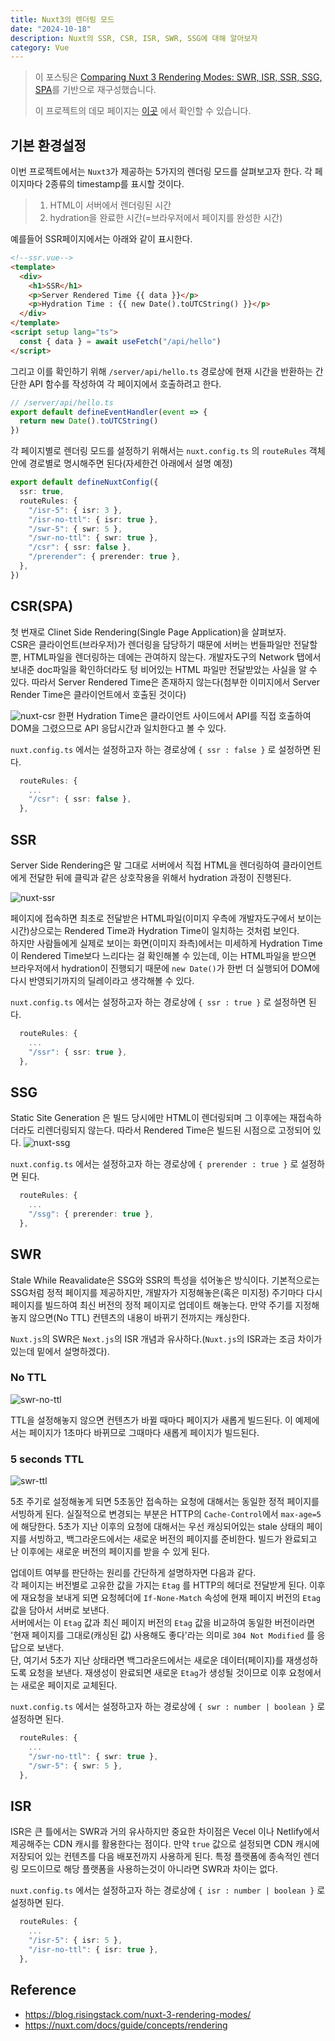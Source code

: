 ```yaml
---
title: Nuxt3의 렌더링 모드
date: "2024-10-18"
description: Nuxt의 SSR, CSR, ISR, SWR, SSG에 대해 알아보자
category: Vue
---
```


> 이 포스팅은 [Comparing Nuxt 3 Rendering Modes: SWR, ISR, SSR, SSG, SPA](https://blog.risingstack.com/nuxt-3-rendering-modes/)를 기반으로 재구성했습니다.
>
> 이 프로젝트의 데모 페이지는 [이곳](https://nuxt-rendering-test-clhqu1bfq-hjhj97s-projects.vercel.app/) 에서 확인할 수 있습니다.

## 기본 환경설정

이번 프로젝트에서는 `Nuxt3`가 제공하는 5가지의 렌더링 모드를 살펴보고자 한다. 각 페이지마다 2종류의 timestamp를 표시할 것이다.

> 1. HTML이 서버에서 렌더링된 시간
> 2. hydration을 완료한 시간(=브라우저에서 페이지를 완성한 시간)

예를들어 SSR페이지에서는 아래와 같이 표시한다.

```html
<!--ssr.vue-->
<template>
  <div>
    <h1>SSR</h1>
    <p>Server Rendered Time {{ data }}</p>
    <p>Hydration Time : {{ new Date().toUTCString() }}</p>
  </div>
</template>
<script setup lang="ts">
  const { data } = await useFetch("/api/hello")
</script>
```

그리고 이를 확인하기 위해 `/server/api/hello.ts` 경로상에 현재 시간을 반환하는 간단한 API 함수를 작성하여 각 페이지에서 호출하려고 한다.

```ts
// /server/api/hello.ts
export default defineEventHandler(event => {
  return new Date().toUTCString()
})
```

각 페이지별로 렌더링 모드를 설정하기 위해서는 `nuxt.config.ts` 의 `routeRules` 객체 안에 경로별로 명시해주면 된다(자세한건 아래에서 설명 예정)

```ts
export default defineNuxtConfig({
  ssr: true,
  routeRules: {
    "/isr-5": { isr: 3 },
    "/isr-no-ttl": { isr: true },
    "/swr-5": { swr: 5 },
    "/swr-no-ttl": { swr: true },
    "/csr": { ssr: false },
    "/prerender": { prerender: true },
  },
})
```

## CSR(SPA)

첫 번재로 Clinet Side Rendering(Single Page Application)을 살펴보자.  
CSR은 클라이언트(브라우저)가 렌더링을 담당하기 때문에 서버는 번들파일만 전달할 뿐, HTML파일을 렌더링하는 데에는 관여하지 않는다. 개발자도구의 Network 탭에서 보내준 doc파일을 확인하더라도 텅 비어있는 HTML 파일만 전달받았는 사실을 알 수 있다. 따라서 Server Rendered Time은 존재하지 않는다(첨부한 이미지에서 Server Render Time은 클라이언트에서 호출된 것이다)

![nuxt-csr](https://github.com/user-attachments/assets/10cafdef-206e-4309-81fd-6bc9a069c32c)
한편 Hydration Time은 클라이언트 사이드에서 API를 직접 호출하여 DOM을 그렸으므로 API 응답시간과 일치한다고 볼 수 있다.

`nuxt.config.ts` 에서는 설정하고자 하는 경로상에 `{ ssr : false }` 로 설정하면 된다.

```ts
  routeRules: {
    ...
    "/csr": { ssr: false },
  },
```

## SSR

Server Side Rendering은 말 그대로 서버에서 직접 HTML을 렌더링하여 클라이언트에게 전달한 뒤에 클릭과 같은 상호작용을 위해서 hydration 과정이 진행된다.

![nuxt-ssr](https://github.com/user-attachments/assets/d976c00e-ad39-496e-805c-0823a11654dc)

페이지에 접속하면 최초로 전달받은 HTML파일(이미지 우측에 개발자도구에서 보이는 시간)상으로는 Rendered Time과 Hydration Time이 일치하는 것처럼 보인다.  
하지만 사람들에게 실제로 보이는 화면(이미지 좌측)에서는 미세하게 Hydration Time이 Rendered Time보다 느리다는 걸 확인해볼 수 있는데, 이는 HTML파일을 받으면 브라우저에서 hydration이 진행되기 때문에 `new Date()`가 한번 더 실행되어 DOM에 다시 반영되기까지의 딜레이라고 생각해볼 수 있다.

`nuxt.config.ts` 에서는 설정하고자 하는 경로상에 `{ ssr : true }` 로 설정하면 된다.

```ts
  routeRules: {
    ...
    "/ssr": { ssr: true },
  },
```

## SSG

Static Site Generation 은 빌드 당시에만 HTML이 렌더링되며 그 이후에는 재접속하더라도 리렌더링되지 않는다. 따라서 Rendered Time은 빌드된 시점으로 고정되어 있다.
![nuxt-ssg](https://github.com/user-attachments/assets/c02fabeb-052a-43b3-a284-b6f3e279da34)

`nuxt.config.ts` 에서는 설정하고자 하는 경로상에 `{ prerender : true }` 로 설정하면 된다.

```ts
  routeRules: {
    ...
    "/ssg": { prerender: true },
  },
```

## SWR

Stale While Reavalidate은 SSG와 SSR의 특성을 섞어놓은 방식이다. 기본적으로는 SSG처럼 정적 페이지를 제공하지만, 개발자가 지정해놓은(혹은 미지정) 주기마다 다시 페이지를 빌드하여 최신 버전의 정적 페이지로 업데이트 해놓는다. 만약 주기를 지정해놓지 않으면(No TTL) 컨텐츠의 내용이 바뀌기 전까지는 캐싱한다.

`Nuxt.js`의 SWR은 `Next.js`의 ISR 개념과 유사하다.(`Nuxt.js`의 ISR과는 조금 차이가 있는데 밑에서 설명하겠다).

### No TTL

![swr-no-ttl](https://github.com/user-attachments/assets/ae4aab8c-830c-4876-994b-3e07d9de58db)

TTL을 설정해놓지 않으면 컨텐츠가 바뀔 때마다 페이지가 새롭게 빌드된다. 이 예제에서는 페이지가 1초마다 바뀌므로 그때마다 새롭게 페이지가 빌드된다.

### 5 seconds TTL

![swr-ttl](https://github.com/user-attachments/assets/d66e54b6-97c9-4c80-be79-324600ea5a80)

5초 주기로 설정해놓게 되면 5초동안 접속하는 요청에 대해서는 동일한 정적 페이지를 서빙하게 된다. 실질적으로 변경되는 부분은 HTTP의 `Cache-Control`에서 `max-age=5`에 해당한다. 5초가 지난 이후의 요청에 대해서는 우선 캐싱되어있는 stale 상태의 페이지를 서빙하고, 백그라운드에서는 새로운 버전의 페이지를 준비한다. 빌드가 완료되고 난 이후에는 새로운 버전의 페이지를 받을 수 있게 된다.

업데이트 여부를 판단하는 원리를 간단하게 설명하자면 다음과 같다.  
각 페이지는 버전별로 고유한 값을 가지는 `Etag` 를 HTTP의 헤더로 전달받게 된다. 이후에 재요청을 보내게 되면 요청헤더에 `If-None-Match` 속성에 현재 페이지 버전의 `Etag` 값을 담아서 서버로 보낸다.  
 서버에서는 이 `Etag` 값과 최신 페이지 버전의 `Etag` 값을 비교하여 동일한 버전이라면 '현재 페이지를 그대로(캐싱된 값) 사용해도 좋다'라는 의미로 `304 Not Modified` 를 응답으로 보낸다.  
단, 여기서 5초가 지난 상태라면 백그라운드에서는 새로운 데이터(페이지)를 재생성하도록 요청을 보낸다. 재생성이 완료되면 새로운 `Etag`가 생성될 것이므로 이후 요청에서는 새로운 페이지로 교체된다.

`nuxt.config.ts` 에서는 설정하고자 하는 경로상에 `{ swr : number | boolean }` 로 설정하면 된다.

```ts
  routeRules: {
    ...
    "/swr-no-ttl": { swr: true },
    "/swr-5": { swr: 5 },
  },
```

## ISR

ISR은 큰 틀에서는 SWR과 거의 유사하지만 중요한 차이점은 Vecel 이나 Netlify에서 제공해주는 CDN 캐시를 활용한다는 점이다. 만약 `true` 값으로 설정되면 CDN 캐시에 저장되어 있는 컨텐츠를 다음 배포전까지 사용하게 된다. 특정 플랫폼에 종속적인 렌더링 모드이므로 해당 플랫폼을 사용하는것이 아니라면 SWR과 차이는 없다.

`nuxt.config.ts` 에서는 설정하고자 하는 경로상에 `{ isr : number | boolean }` 로 설정하면 된다.

```ts
  routeRules: {
    ...
    "/isr-5": { isr: 5 },
    "/isr-no-ttl": { isr: true },
  },
```

## Reference

- https://blog.risingstack.com/nuxt-3-rendering-modes/
- https://nuxt.com/docs/guide/concepts/rendering
